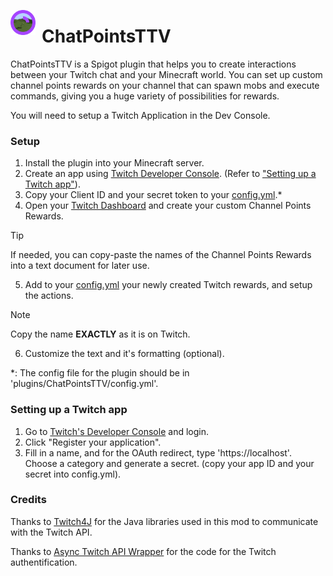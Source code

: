 <img src="icon.png" style="width: 40px; float: left; padding-right: 10px; vertical-align: baseline;"/> <h1>ChatPointsTTV</h1>

ChatPointsTTV is a Spigot plugin that helps you to create interactions between your Twitch chat and your Minecraft world. You can set up custom channel points rewards on your channel that can spawn mobs and execute commands, giving you a huge variety of possibilities for rewards.

You will need to setup a Twitch Application in the Dev Console.

### **Setup**
1. Install the plugin into your Minecraft server.
2. Create an app using [Twitch Developer Console](https://dev.twitch.tv/console). (Refer to ["Setting up a Twitch app"](#setting-up-a-twitch-app)).
3. Copy your Client ID and your secret token to your [config.yml](/src/main/resources/config.yml).*
4. Open your [Twitch Dashboard](https://dashboard.twitch.tv) and create your custom Channel Points Rewards.
> [!TIP]
>  If needed, you can copy-paste the names of the Channel Points Rewards into a text document for later use.
  
5. Add to your [config.yml](/src/main/resources/config.yml) your newly created Twitch rewards, and setup the actions.
> [!NOTE]
> Copy the name **EXACTLY** as it is on Twitch.
  
6. Customize the text and it's formatting (optional).

*: The config file for the plugin should be in 'plugins/ChatPointsTTV/config.yml'.

### **Setting up a Twitch app**
1. Go to [Twitch's Developer Console](https://dev.twitch.tv/console) and login.
2. Click "Register your application".
3. Fill in a name, and for the OAuth redirect, type 'https://localhost'. Choose a category and generate a secret. (copy your app ID and your secret into config.yml).

### **Credits**
Thanks to [Twitch4J](https://twitch4j.github.io/) for the Java libraries used in this mod to communicate with the Twitch API.

Thanks to [Async Twitch API Wrapper](https://github.com/urgrue/Java-Twitch-Api-Wrapper) for the code for the Twitch authentification.
